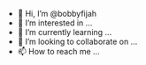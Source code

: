 - 👋 Hi, I’m @bobbyfijah
- 👀 I’m interested in ...
- 🌱 I’m currently learning ...
- 💞️ I’m looking to collaborate on ...
- 📫 How to reach me ...

<!---
bobbyfijah/bobbyfijah is a ✨ special ✨ repository because its `README.md` (this file) appears on your GitHub profile.
You can click the Preview link to take a look at your changes.
--->
